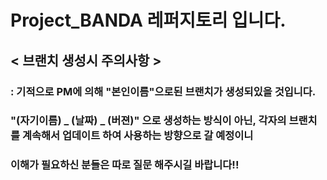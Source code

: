 # Project_BANDA 레퍼지토리 입니다.

## < 브랜치 생성시 주의사항 > 
### : 기적으로 PM에 의해 "본인이름"으로된 브랜치가 생성되있을 것입니다.
###   "(자기이름) _ (날짜) _ (버젼)" 으로 생성하는 방식이 아닌, 각자의 브랜치를 계속해서 업데이트 하여 사용하는 방향으로 갈 예정이니
###   이해가 필요하신 분들은 따로 질문 해주시길 바랍니다!!


